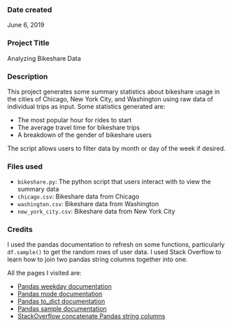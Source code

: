 ### Date created
June 6, 2019

### Project Title
Analyzing Bikeshare Data

### Description
This project generates some summary statistics about bikeshare usage in the cities of Chicago, New York City, and Washington using raw data of individual trips as input.
Some statistics generated are:

 - The most popular hour for rides to start
 - The average travel time for bikeshare trips
 - A breakdown of the gender of bikeshare users

The script allows users to filter data by month or day of the week if desired.

### Files used

- `bikeshare.py`: The python script that users interact with to view the summary data
- `chicago.csv`: Bikeshare data from Chicago
- `washington.csv`: Bikeshare data from Washington
- `new_york_city.csv`: Bikeshare data from New York City

### Credits
I used the pandas documentation to refresh on some functions, particularly `df.sample()` to get the random rows of user data.
I used Stack Overflow to learn how to join two pandas string columns together into one.

All the pages I visited are:

- [Pandas weekday documentation](https://pandas.pydata.org/pandas-docs/stable/reference/api/pandas.Series.dt.weekday.html)
- [Pandas mode documentation](https://pandas.pydata.org/pandas-docs/stable/reference/api/pandas.DataFrame.mode.html)
- [Pandas to_dict documentation](http://pandas.pydata.org/pandas-docs/version/0.17.0/generated/pandas.DataFrame.to_dict.html)
- [Pandas sample documentation](https://pandas.pydata.org/pandas-docs/version/0.17.0/generated/pandas.DataFrame.sample.html)
- [StackOverflow concatenate Pandas string columns](https://stackoverflow.com/questions/11858472/string-concatenation-of-two-pandas-columns)
